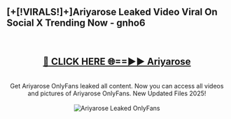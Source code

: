 <h2>[+[!VIRALS!]+]Ariyarose Leaked Video Viral On Social X Trending Now - gnho6</h2>
<br>
<div align="center">
<h2><a href="https://libra.edu.pl?Ariyarose" rel="nofollow">🔴 CLICK HERE 🌐==►► Ariyarose</a></h2>
<br>
Get Ariyarose OnlyFans leaked all content. Now you can access all videos and pictures of Ariyarose OnlyFans. New Updated Files 2025!
<br>
<br>
<a href="https://libra.edu.pl?Ariyarose" rel="nofollow" data-target="animated-image.originalLink"><img src="https://i.ibb.co.com/WyWwxjT/player-gif2.gif" alt="Ariyarose Leaked OnlyFans" style="max-width: 100%; display: inline-block;" data-target="animated-image.originalImage"></a>
</div>
<br>